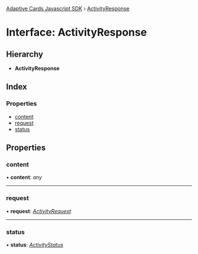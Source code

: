 [Adaptive Cards Javascript SDK](../README.md) › [ActivityResponse](activityresponse.md)

# Interface: ActivityResponse

## Hierarchy

- **ActivityResponse**

## Index

### Properties

- [content](activityresponse.md#content)
- [request](activityresponse.md#request)
- [status](activityresponse.md#status)

## Properties

### content

• **content**: _any_

---

### request

• **request**: _[ActivityRequest](activityrequest.md)_

---

### status

• **status**: _[ActivityStatus](../enums/activitystatus.md)_
